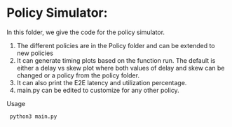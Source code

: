 # Policy Simulator:
 In this folder, we give the code for the policy simulator.

 1. The different policies are in the Policy folder and can be extended to new policies
 2. It can generate timing plots based on the function run. The default is either a delay vs skew plot where both values of delay and skew can be changed or a policy from the policy folder. 
 3. It can also print the E2E latency and utilization percentage.
 4. main.py can be edited to customize for any other policy. 

Usage
```
 python3 main.py
```
 
